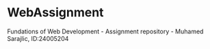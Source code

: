 # WebAssignment
Fundations of Web Development - Assignment repository - Muhamed Sarajlic, ID:24005204
